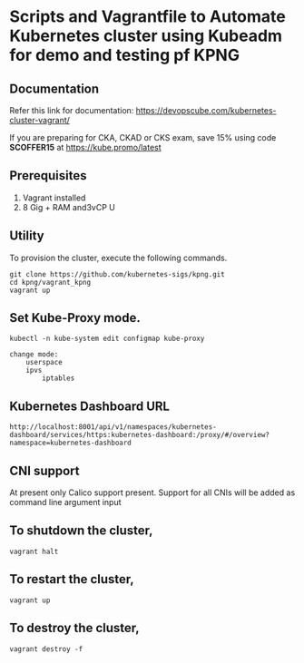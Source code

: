 
# Scripts and Vagrantfile to Automate Kubernetes cluster using Kubeadm for demo and testing pf KPNG

## Documentation

Refer this link for documentation: https://devopscube.com/kubernetes-cluster-vagrant/

If you are preparing for CKA, CKAD or CKS exam, save 15% using code **SCOFFER15** at https://kube.promo/latest

## Prerequisites

1. Vagrant installed
2. 8 Gig + RAM and3vCP
U 
## Utility

To provision the cluster, execute the following commands.

```shell
git clone https://github.com/kubernetes-sigs/kpng.git
cd kpng/vagrant_kpng
vagrant up
```

## Set Kube-Proxy mode.

```shell
kubectl -n kube-system edit configmap kube-proxy

change mode:
	userspace	
	ipvs
        iptables
```

## Kubernetes Dashboard URL

```shell
http://localhost:8001/api/v1/namespaces/kubernetes-dashboard/services/https:kubernetes-dashboard:/proxy/#/overview?namespace=kubernetes-dashboard
```

## CNI support

At present only Calico support present.
Support for all CNIs will be added as command line argument input


## To shutdown the cluster, 

```shell
vagrant halt
```

## To restart the cluster,

```shell
vagrant up
```

## To destroy the cluster, 

```shell
vagrant destroy -f
```

  

